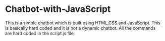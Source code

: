 # Chatbot-with-JavaScript
 This is a simple chatbot which is built using HTML,CSS and JavaScript.  This is basically hard coded and it is not a dynamic chatbot. All the commands are hard coded in the script.js file.
